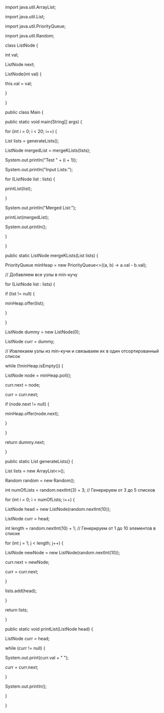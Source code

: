 ﻿import java.util.ArrayList;

import java.util.List;

import java.util.PriorityQueue;

import java.util.Random;

class ListNode {

int val;

ListNode next;

ListNode(int val) {

this.val = val;

}

}

public class Main {

public static void main(String[] args) {

for (int i = 0; i < 20; i++) {

List<ListNode> lists = generateLists();

ListNode mergedList = mergeKLists(lists);

System.out.println("Test " + (i + 1));

System.out.println("Input Lists:");

for (ListNode list : lists) {

printList(list);

}

System.out.println("Merged List:");

printList(mergedList);

System.out.println();

}

}

public static ListNode mergeKLists(List<ListNode> lists) {

PriorityQueue<ListNode> minHeap = new PriorityQueue<>((a, b) -> a.val - b.val);

// Добавляем все узлы в min-кучу

for (ListNode list : lists) {

if (list != null) {

minHeap.offer(list);

}

}

ListNode dummy = new ListNode(0);

ListNode curr = dummy;

// Извлекаем узлы из min-кучи и связываем их в один отсортированный список

while (!minHeap.isEmpty()) {

ListNode node = minHeap.poll();

curr.next = node;

curr = curr.next;

if (node.next != null) {

minHeap.offer(node.next);

}

}

return dummy.next;

}

public static List<ListNode> generateLists() {

List<ListNode> lists = new ArrayList<>();

Random random = new Random();

int numOfLists = random.nextInt(3) + 3; // Генерируем от 3 до 5 списков

for (int i = 0; i < numOfLists; i++) {

ListNode head = new ListNode(random.nextInt(10));

ListNode curr = head;

int length = random.nextInt(10) + 1; // Генерируем от 1 до 10 элементов в списке

for (int j = 1; j < length; j++) {

ListNode newNode = new ListNode(random.nextInt(10));

curr.next = newNode;

curr = curr.next;

}

lists.add(head);

}

return lists;

}

public static void printList(ListNode head) {

ListNode curr = head;

while (curr != null) {

System.out.print(curr.val + " ");

curr = curr.next;

}

System.out.println();

}

}
